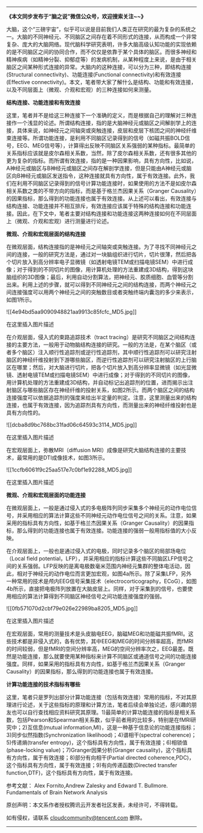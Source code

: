 
---

**《本文同步发布于“脑之说”微信公众号，欢迎搜索关注~~》**

大脑，这个“三磅宇宙”，似乎可以说是目前我们人类正在研究的最为复杂的系统之一。大脑的不同神经元、不同脑区之间存在着不同形式的连接，从而构成一个非常复杂、庞大的大脑网络。现代脑科学研究表明，许多大脑高级认知功能的实现依赖的是不同脑区之间的协同合作，而不仅仅是依靠于某个具体的脑区。而很多神经和精神疾病（如精神分裂、抑郁症等）的发病机制，从某种程度上来说，是由于相关脑区之间某种形式连接的异常。大脑内的这种连接，可以分为三种，即结构连接(Structural connectivity)、功能连接(Functional connectivity)和有效连接(Effective connectivity)。本文，笔者带大家了解什么是结构、功能和有效连接，以及不同层面上（微观、介观和宏观）的三种连接如何来测量。

**结构连接、功能连接和有效连接**

这里，笔者并不是给这三种连接下一个准确的定义，而是根据自己的理解对三种连接作一个浅显的论述。所谓结构连接，指的是大脑神经元或脑区之间解剖学上的连接，具体来说，如神经元之间轴突或突触连接，皮层和皮层下核团之间的神经纤维束连接等。所谓功能连接，是利用不同脑区记录得到的信号（如磁共振BOLD信号，EEG、MEG信号等），计算得出反映不同脑区关系强弱的某种指标。最简单的关系指标应该就是皮尔森相关系数，当然，除了皮尔森相关系数，还有很多其他的更为复杂的指标。而所谓有效连接，指的是一种因果影响，具有方向性，比如说，A神经元或脑区与B神经元或脑区之间存在解剖学连接，但是只能由A神经元或脑区向B神经元或脑区发送指令，这种连接就具有方向性，属于有效连接。此外，我们在利用不同脑区记录得到的信号计算功能连接时，如果使用的方法不是如皮尔森相关系数之类的不带方向的指标，而是基于格兰杰因果关系（Granger Causality）的因果指标，那么得到的功能连接也属于有效连接。从上述可以看出，有效连接与结构连接、功能连接并不相互排斥，有效连接应该属于特殊的结构连接和功能连接。因此，在下文中，笔者主要对结构连接和功能连接这两种连接如何在不同层面上（微观、介观和宏观）进行测量进行论述。

**微观、介观和宏观层面的结构连接**

在微观层面，结构连接指的是神经元之间轴突或突触连接。为了寻找不同神经元之间的连接，一般的研究方法是，通过对一块脑组织进行切片，切片很薄，然后把各个切片放入到高分辨率电子显微镜（如透射电镜TEM或扫描电镜SEM）中进行成像；对于得到的不同切片的图像，用计算机处理的方法重建成3D结构，得到这块脑组织的3D图像；最后，利用自动分割算法，把神经元、胶质细胞、血管等分割出来。利用上述的步骤，就可以得到不同神经元之间的结构连接，而两个神经元之间连接强度可以用两个神经元之间的突触数目或者突触终端内囊泡的多少来表示，如图1所示。

![[4e94bd5aa9090948821aa9913c85fcfc_MD5.jpg]]

在这里插入图片描述

在介观层面，侵入式的束路追踪技术（tract tracing）是研究不同脑区之间结构连接的主要方法，一般用于动物脑结构连接的研究。一般的方法是，在某个脑区（或者多个脑区）注入顺行性追踪剂或逆行性追踪剂，其中顺行性追踪剂可以研究注射脑区的神经纤维投射到下游哪些脑区，而逆行性追踪剂可以研究注射脑区的上行脑区在哪里；然后，对大脑进行切片，把各个切片放入到高分辨率显微镜（如光显微镜、透射电镜TEM或扫描电镜SEM）中进行成像；对于得到的不同切片的图像，用计算机处理的方法重建成3D结构，并自动标记出追踪剂的位置，进而揭示出注射脑区与哪些脑区存在神经纤维的投射关系，如图2所示。而两个脑区之间的结构连接强度可以依据追踪剂的强度来给出半定量的判定。注意，这里测量出来的结构连接，也属于有效连接，因为追踪剂具有方向性，而测量出来的神经纤维投射也是具有方向性的。

![[dcba8d9bc768bc31fad06c64593c3114_MD5.jpg]]

在这里插入图片描述

在宏观层面上，弥散MRI（diffusion MRI）成像是研究大脑结构连接的主要技术，最常用的是DTI成像技术，如图3所示。

![[1ccfb6061f9c25aa517e7c0bf1e92288_MD5.jpg]]

在这里插入图片描述

**微观、介观和宏观层面的功能连接**

在微观层面上，一般是通过侵入式的多电极阵列同步采集多个神经元的动作电位信号，并采用相应的算法计算这些不同神经元动作电位信号之间的关系。注意，如果采用的指标具有方向性，如基于格兰杰因果关系（Granger Causality）的因果指标，那么得到的功能连接也属于有效连接。功能连接的强弱一般用指标值的大小反映。

在介观层面上，一般也是通过侵入式的电极，同时记录多个脑区的局部场电位（Local field potential，LFP），并采用相应的指标计算这些不同脑区LFP信号之间的关系强弱。LFP反映的是离电极数毫米范围内神经元集群的整体电活动，因此，相对于神经元的动作电位而言更加宏观，如图4a所示。除了采集LFP，另外一种常用的技术是颅内EEG信号采集技术（electrocorticography，ECoG），如图4b所示，直接把电极阵列放置在大脑皮层上。同样，对于采集到的信号，也要使用相应的算法计算得到不同脑区神经信号之间功能连接强度的强弱。

![[0fb571070d2cbf79e026e22989ba8205_MD5.jpg]]

在这里插入图片描述

在宏观层面，常用的测量技术是头皮脑电EEG，脑磁MEG和功能磁共振fMRI。这些技术都是非侵入式的，各有优势，其中EEG和MEG的时间分辨率超高，而fMRI的时间较弱，但是fMRI的空间分辨率高，MEG的空间分辨率次之，EEG最差。既然是功能连接，那么就要使用某种指标来计算不同脑区或通道信号之间的功能连接强度。同样，如果采用的指标具有方向性，如基于格兰杰因果关系（Granger Causality）的因果指标，那么得到的功能连接也属于有效连接。

**计算功能连接的技术指标有哪些**

这里，笔者只是罗列出部分计算功能连接（包括有效连接）常用的指标，不对其原理进行论述，关于这些指标的原理和计算方法，笔者后续会单独论述，感兴趣的朋友也可以自行查找相应资料研究其原理。1)最简单的计算功能连接的指标是相关系数，包括Pearson和Spearman相关系数，似乎前者用的比较多，特别是在fMRI研究中；2)互信息(mutual information,MI)，这是一种基于信息论的功能连接指标；3)同步似然指数(Synchronization likelihood)；4)谱相干(spectral coherence)；5)传递熵(transfer entropy)，这个指标具有方向性，属于有效连接；6)相锁值(phase-locking value)；7)Granger因果分析(Granger causality)，这个指标具有方向性，属于有效连接；8)部分有向相干(Partial directed coherence,PDC)，这个指标具有方向性，属于有效连接；9)有向传递函数(Directed transfer function,DTF)，这个指标具有方向性，属于有效连接。

参考文献： Alex Fornito,Andrew Zalesky and Edward T. Bullmore. Fundamentals of Brain Network Analysis

原创声明：本文系作者授权腾讯云开发者社区发表，未经许可，不得转载。

如有侵权，请联系 [cloudcommunity@tencent.com](mailto:cloudcommunity@tencent.com) 删除。

---




